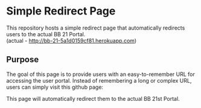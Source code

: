 # Simple Redirect Page

This repository hosts a simple redirect page that automatically redirects users to the actual BB 21 Portal.<br>
(actual - http://bb-21-5a1d0159cf81.herokuapp.com)

## Purpose

The goal of this page is to provide users with an easy-to-remember URL for accessing the user portal. Instead of remembering a long or complex URL, users can simply visit this github page:

This page will automatically redirect them to the actual BB 21st Portal.
